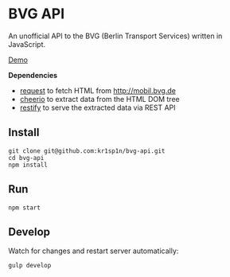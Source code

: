 BVG API
===================

An unofficial API to the BVG (Berlin Transport Services) written in JavaScript.

[Demo](https://bvg-api.herokuapp.com/station?input=Alexanderplatz)

__Dependencies__

* [request](https://github.com/request/request) to fetch HTML from http://mobil.bvg.de
* [cheerio](https://github.com/cheeriojs/cheerio) to extract data from the HTML DOM tree
* [restify](https://github.com/mcavage/node-restify) to serve the extracted data via REST API


Install
-------------------

    git clone git@github.com:kr1sp1n/bvg-api.git
    cd bvg-api
    npm install

Run
-------------------

    npm start


Develop
-------------------

Watch for changes and restart server automatically:

    gulp develop
